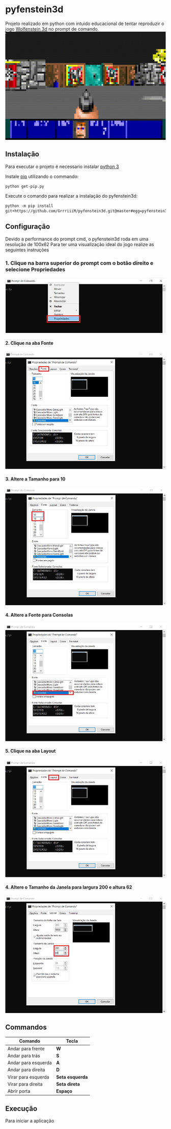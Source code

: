 # pyfenstein3d
Projeto realizado em python com intuido educacional de tentar reproduzir o jogo [Wolfenstein 3d](https://pt.wikipedia.org/wiki/Wolfenstein_3D) no prompt de comando.
![](docs/readme_gif1.gif)

## Instalação

Para executar o projeto é necessario instalar [python 3](https://www.python.org/downloads/windows/)

Instale [pip](https://pypi.org/project/pip/) utilizando o commando:
```shell
python get-pip.py
```
Execute o comando para realizar a instalação do pyfenstein3d:
```shell
python -m pip install git+https://github.com/GrrriiiM/pyfenstein3d.git@master#egg=pyfenstein3d
```

## Configuração
Devido a performance do prompt cmd, o pyfenstein3d roda em uma resolução de 100x62
Para ter uma visualização ideal do jogo realize as seguintes instruções

### 1. Clique na barra superior do prompt com o botão direito e selecione __Propriedades__
![](docs/readme_image1.jpg)

#### 2. Clique na aba __Fonte__
![](docs/readme_image2.jpg)

#### 3. Altere a __Tamanho__ para __10__
![](docs/readme_image3.jpg)

#### 4. Altere a __Fonte__ para __Consolas__
![](docs/readme_image4.jpg)

#### 5. Clique na aba __Layout__
![](docs/readme_image5.jpg)

#### 4. Altere o __Tamanho da Janela__ para __largura 200__ e __altura 62__
![](docs/readme_image6.jpg)

## Commandos
|Comando            | Tecla            |
|-------------------|------------------|
|Andar para frente  | __W__            |
|Andar para trás    | __S__            |
|Andar para esquerda| __A__            |
|Andar para direita | __D__            |
|Virar para esquerda| __Seta esquerda__|
|Virar para direita | __Seta direta__  |
|Abrir porta        | __Espaço__       |

## Execução
Para iniciar a aplicação